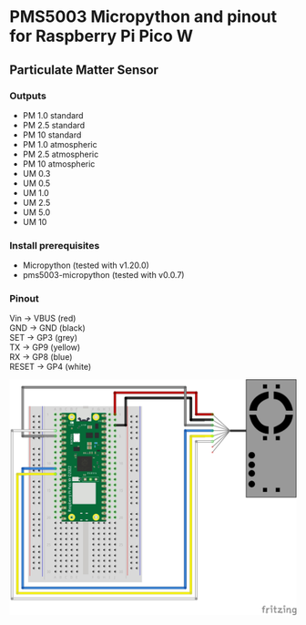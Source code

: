 # PMS5003 Micropython and pinout for Raspberry Pi Pico W

## Particulate Matter Sensor

### Outputs

 - PM 1.0 standard
 - PM 2.5 standard
 - PM 10 standard
 - PM 1.0 atmospheric
 - PM 2.5 atmospheric
 - PM 10 atmospheric
 - UM 0.3
 - UM 0.5
 - UM 1.0
 - UM 2.5
 - UM 5.0
 - UM 10

### Install prerequisites

- Micropython (tested with v1.20.0)
- pms5003-micropython (tested with v0.0.7) 

### Pinout

Vin -> VBUS (red)  
GND -> GND (black)  
SET -> GP3 (grey)  
TX  -> GP9 (yellow)  
RX  -> GP8 (blue)  
RESET -> GP4 (white)  


![PMS5003 Micropython and pinout for Raspberry Pi Pico W](../../img/pms5003_Raspberry_Pi_Pico_w.jpg)


